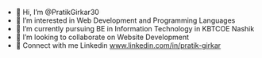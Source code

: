 - 👋 Hi, I’m @PratikGirkar30
- 👀 I’m interested in Web Development and Programming Languages  
- 🌱 I’m currently pursuing BE in Information Technology in KBTCOE Nashik  
- 💞️ I’m looking to collaborate on Website Development  
- 🔗 Connect with me Linkedin www.linkedin.com/in/pratik-girkar
<!---
PratikGirkar30/PratikGirkar30 is a ✨ special ✨ repository because its `README.md` (this file) appears on your GitHub profile.
You can click the Preview link to take a look at your changes.
--->
